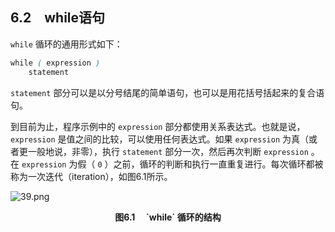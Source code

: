 ## 6.2　while语句

`while` 循环的通用形式如下：

```css
while ( expression )
    statement
```

`statement` 部分可以是以分号结尾的简单语句，也可以是用花括号括起来的复合语句。

到目前为止，程序示例中的 `expression` 部分都使用关系表达式。也就是说， `expression` 是值之间的比较，可以使用任何表达式。如果 `expression` 为真（或者更一般地说，非零），执行 `statement` 部分一次，然后再次判断 `expression` 。在 `expression` 为假（ `0` ）之前，循环的判断和执行一直重复进行。每次循环都被称为一次迭代（iteration），如图6.1所示。

![39.png](./images/39.png)
<center class="my_markdown"><b class="my_markdown">图6.1　 `while` 循环的结构</b></center>

